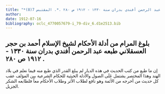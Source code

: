 ```yaml
---
title: "*مطبوعات ومخطوطات : بلوغ المرام من أدلة الأحكام لشيخ الإسلام أحمد بن حجر العسقلاني طبعه عبد الرحمن أفندي بدران سنة ١٣٣٠ - ١٩١٢ ص ٢٨٠ .*. المقتبس 7(8)"
author: 
date: 1912-07-16
bibliography: oclc_4770057679-i_79-div_6.d1e2513.bib
---
```




##  بلوغ المرام من أدلة الأحكام   لشيخ الإسلام أحمد بن حجر العسقلاني طبعه عبد الرحمن أفندي بدران   سنة  ١٣٣٠  -  ١٩١٢  ص  ٢٨٠  . 


 إن ما طبع من كتب الحديث في هذه الديار لم يبلغ القدر الذي طبع منه فيما نعلم في بلاد الهند وهذا المختصر يشتمل عَلَى الصول والأدلة الحيثية للحكام الشرعية بين المؤلف عقب كل حديث من أخرجه من الأئمة وهو نافع لطلاب الأثر وطلاب الأحكام معاً فلطابعه الشكر الجزيل. 
